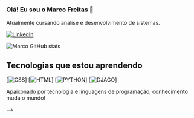 
### Olá! Eu sou o Marco Freitas 👋
Atualmente cursando analise e desenvolvimento de sistemas.

[![LinkedIn](https://img.shields.io/badge/LinkedIn-0077B5?style=for-the-badge&logo=linkedin&logoColor=white)](https://www.linkedin.com/in/marco-aur%C3%A9lio-b69796277/)


![Marco GitHub stats](https://github-readme-stats.vercel.app/api?username=ItsMarcoFreitas&show_icons=true&theme=radical)


## Tecnologias que estou aprendendo

[![CSS](https://img.shields.io/badge/CSS-239120?&style=for-the-badge&logo=css3&logoColor=white)]
[![HTML](https://img.shields.io/badge/HTML-239120?style=for-the-badge&logo=html5&logoColor=white)]
[![PYTHON](https://img.shields.io/badge/Python-14354C?style=for-the-badge&logo=python&logoColor=white)]
[![DJAGO](https://img.shields.io/badge/Django-092E20?style=for-the-badge&logo=django&logoColor=white
)]

Apaixonado por técnologia e linguagens de programação, conhecimento muda o mundo!






-->
